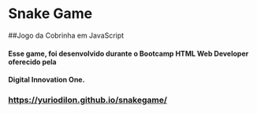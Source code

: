 # Snake Game
##Jogo da Cobrinha em JavaScript

#### Esse game, foi desenvolvido durante o Bootcamp HTML Web Developer oferecido pela
#### Digital Innovation One.

### https://yuriodilon.github.io/snakegame/
